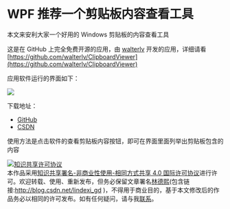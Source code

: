 
# WPF 推荐一个剪贴板内容查看工具

本文来安利大家一个好用的 Windows 剪贴板的内容查看工具

<!--more-->


<!-- CreateTime:2021/8/23 16:49:17 -->
<!-- 博客 -->
<!-- 发布 -->

这是在 GitHub 上完全免费开源的应用，由 [walterlv](https://github.com/walterlv) 开发的应用，详细请看 [https://github.com/walterlv/ClipboardViewer](https://github.com/walterlv/ClipboardViewer)

应用软件运行的界面如下：

<!-- ![](image/WPF 推荐一个剪贴板内容查看工具/WPF 推荐一个剪贴板内容查看工具0.png) -->

![](http://image.acmx.xyz/lindexi%2F202193208176858.jpg)

下载地址：

- [GitHub](https://github.com/walterlv/ClipboardViewer/releases)
- [CSDN](https://download.csdn.net/download/lindexi_gd/21911849)

使用方法是点击软件的查看剪贴板内容按钮，即可在界面里面列举出剪贴板包含的内容





<a rel="license" href="http://creativecommons.org/licenses/by-nc-sa/4.0/"><img alt="知识共享许可协议" style="border-width:0" src="https://licensebuttons.net/l/by-nc-sa/4.0/88x31.png" /></a><br />本作品采用<a rel="license" href="http://creativecommons.org/licenses/by-nc-sa/4.0/">知识共享署名-非商业性使用-相同方式共享 4.0 国际许可协议</a>进行许可。欢迎转载、使用、重新发布，但务必保留文章署名[林德熙](http://blog.csdn.net/lindexi_gd)(包含链接:http://blog.csdn.net/lindexi_gd )，不得用于商业目的，基于本文修改后的作品务必以相同的许可发布。如有任何疑问，请与我[联系](mailto:lindexi_gd@163.com)。